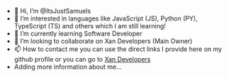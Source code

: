 - 👋 Hi, I’m @ItsJustSamuels
- 👀 I’m interested in languages ​​like JavaScript (JS), Python (PY), TypeScript (TS) and others which I am still learning!
- 🌱 I’m currently learning Software Developer
- 💞️ I’m looking to collaborate on Xan Developers (Main Owner)
- 📫 How to contact me you can use the direct links I provide here on my github profile or you can go to [Xan Developers](https://discord.gg/64afGhdunT)  
- Adding more information about me...

<!---
ItsJustSamuels/ItsJustSamuels is a ✨ special ✨ repository because its `README.md` (this file) appears on your GitHub profile.
You can click the Preview link to take a look at your changes.
--->
